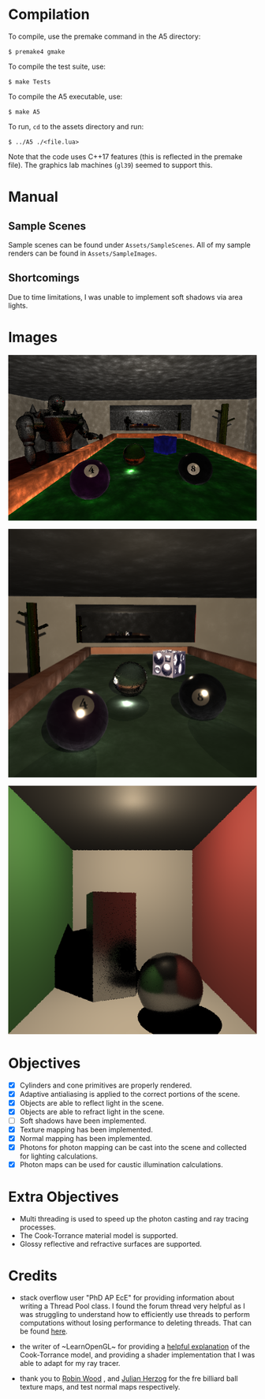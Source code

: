 # Compilation
To compile, use the premake command in the A5 directory:

``` 
$ premake4 gmake
```

To compile the test suite, use:

``` 
$ make Tests
```

To compile the A5 executable, use:

``` 
$ make A5
```

To run, `cd` to the assets directory and run:

``` 
$ ../A5 ./<file.lua>
```

Note that the code uses C++17 features (this is reflected in the premake file). The graphics lab machines (`gl39`) seemed to support this.

# Manual
## Sample Scenes
Sample scenes can be found under `Assets/SampleScenes`. All of my sample renders can be found in `Assets/SampleImages`.

## Shortcomings
Due to time limitations, I was unable to implement soft shadows via area lights.

# Images
![screenshot](./screenshot.png)

![screenshot](./screenshot2.png)

![screenshot](./screenshot3.png)

# Objectives
- [x] Cylinders and cone primitives are properly rendered.
- [x] Adaptive antialiasing is applied to the correct portions of the scene.
- [x] Objects are able to reflect light in the scene.
- [x] Objects are able to refract light in the scene.
- [ ] Soft shadows have been implemented.
- [x] Texture mapping has been implemented.
- [x] Normal mapping has been implemented.
- [x] Photons for photon mapping can be cast into the scene and collected for lighting calculations.
- [x] Photon maps can be used for caustic illumination calculations.

# Extra Objectives
- Multi threading is used to speed up the photon casting and ray tracing processes.
- The Cook-Torrance material model is supported.
- Glossy reflective and refractive surfaces are supported.

# Credits
- stack overflow user "PhD AP EcE" for providing information about writing a Thread Pool class. I found the forum thread very helpful as I was struggling to understand how to efficiently use threads to perform computations without losing performance to deleting threads. That can be found [here](https://stackoverflow.com/questions/15752659/thread-pooling-in-c11).


- the writer of ~LearnOpenGL~ for providing a [helpful explanation](https://learnopengl.com/PBR/Theory) of the Cook-Torrance model, and providing a shader implementation that I was able to adapt for my ray tracer. 

- thank you to [Robin Wood](https://www.robinwood.com/Catalog/FreeStuff/Textures/TextureSet.html) , and [Julian Herzog](https://commons.wikimedia.org/wiki/File:Normal_map_example_-_Map.png) for the fre billiard ball texture maps, and test normal maps respectively.
